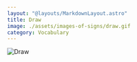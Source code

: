 ```yaml
---
layout: "@layouts/MarkdownLayout.astro"
title: Draw
image: ./assets/images-of-signs/draw.gif
category: Vocabulary
---
```


![Draw](@signs/draw.gif)
